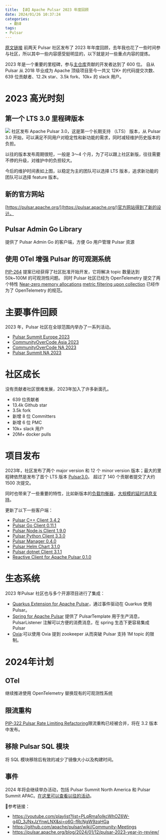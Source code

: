 ```yaml
---
title: 【译】Apache Pulsar 2023 年度回顾
date: 2024/01/26 10:37:24
categories:
  - 翻译
tags:
- Pulsar
---
```

[原文链接](https://pulsar.apache.org/blog/2024/01/12/pulsar-2023-year-in-review/)
前两天 Pulsar 社区发布了 2023 年年度回顾，去年我也花了一些时间参与社区，所以其中一些内容感受挺明显的，以下就是对一些重点内容的提炼。

<!--more-->

2023 年是一个重要的里程碑，参与[主仓库](https://github.com/apache/pulsar)贡献的开发者达到了 600 位。
自从 Pulsar 从 2018 毕业成为 Apache 顶级项目至今一共又 12K+ 的代码提交次数、639 位贡献者、12.2k star、3.5k fork、10k+ 的 slack 用户。

# 2023 高光时刻
## 第一个 LTS 3.0 里程碑版本
![](https://s2.loli.net/2024/01/26/BRvYSLPOnxoQ614.png)
社区发布 Apache Pulsar 3.0，这是第一个长期支持 （LTS） 版本，从 Pulsar 3.0 开始，可以满足不同用户对稳定性和新功能的需求，同时减轻维护历史版本的负担。

以往的版本发布周期很短，一般是 3～4 个月，为了可以跟上社区新版，往往需要不停的升级，对维护中的负担较大。

今后的维护时间表如上图，以稳定为主的团队可以选择 LTS 版本，追求新功能的团队可以选择 feature 版本。

## 新的官方网站
[https://pulsar.apache.org/](https://pulsar.apache.org/)官方网站得到了新的设计。

## Pulsar Admin Go Library
提供了 Pulsar Admin Go 的客户端，方便 Go 用户管理 Pulsar 资源

## 使用 OTel 增强 Pulsar 的可观测系统
[PIP-264](https://github.com/apache/pulsar/blob/master/pip/pip-264.md) 提案已经获得了社区批准开始开发，它将解决 topic 数量达到 50k~100M 的可观测性问题。
同时 Pulsar 社区已经为 OpenTelemetry 提交了两个特性 [Near-zero memory allocations](https://github.com/open-telemetry/opentelemetry-java/issues/5105) [metric filtering upon collection](https://github.com/open-telemetry/opentelemetry-java/issues/6107) 已经作为了 OpenTelemetry 的规范。


# 主要事件回顾
2023 年，Pulsar 社区在全球范围内举办了一系列活动。
- [Pulsar Summit Europe 2023](https://streamnative.io/blog/pulsar-virtual-summit-europe-2023-key-takeaways)
- [CommunityOverCode Asia 2023](https://pulsar.apache.org/blog/2023/08/28/pulsar-sessions-in-communityovercode-aisa-2023/)
- [CommunityOverCode NA 2023](https://communityovercode.org/past-sessions/community-over-code-na-2023/)
- [Pulsar Summit NA 2023](https://streamnative.io/blog/pulsar-summit-north-america-2023-a-deep-dive-into-the-on-demand-summit-videos)

#  社区成长
没有贡献者社区很难发展，2023年加入了许多新面孔。
- 639 位贡献者
- 13.4k Github star
- 3.5k fork
- 新增 8 位 Committers
- 新增 6 位 PMC
- 10k+ slack 用户
- 20M+ docker pulls

# 项目发布
2023年，社区发布了两个 major version 和 12 个 minor version 版本；最大的里程碑依然是发布了首个 LTS 版本 [Pulsar3.0](https://pulsar.apache.org/blog/2023/05/02/announcing-apache-pulsar-3-0/)。
超过了 140 个贡献者提交了大约 1500 次提交。

同时也带来了一些重要的特性，比如新版本的[负载均衡器](https://github.com/apache/pulsar/issues/16691)，[大规模的延时消息支持](https://github.com/apache/pulsar/issues/16763)。

更新了以下一些客户端：
- [Pulsar C++ Client 3.4.2](https://github.com/apache/pulsar-client-cpp/releases/tag/v3.4.2)
- [Pulsar Go Client 0.11.1](https://github.com/apache/pulsar-client-go/releases/tag/v0.11.1)
- [Pulsar Node.js Client 1.9.0](https://github.com/apache/pulsar-client-node/releases/tag/v1.9.0)
- [Pulsar Python Client 3.3.0](https://github.com/apache/pulsar-client-python/releases/tag/v3.3.0)
- [Pulsar Manager 0.4.0](https://github.com/apache/pulsar-manager/releases/tag/v0.4.0)
- [Pulsar Helm Chart 3.1.0](https://github.com/apache/pulsar-helm-chart/releases/tag/pulsar-3.1.0)
- [Pulsar dotnet Client 3.1.1](https://github.com/apache/pulsar-dotpulsar/blob/master/CHANGELOG.md#311---2023-12-11)
- [Reactive Client for Apache Pulsar 0.1.0](https://github.com/apache/pulsar-client-reactive/releases/tag/v0.5.1)

# 生态系统
2023 年Pulsar 社区也与多个开源项目进行了集成：
- [Quarkus Extension for Apache Pulsar](https://quarkus.io/guides/pulsar)，通过事件驱动在 Quarkus 使用 Pulsar。
- [Spring for Apache Pulsar](https://spring.io/blog/2023/11/21/spring-for-apache-pulsar-1-0-0-goes-ga/) 提供了 PulsarTemplate 用于生产消息，PulsarListener 注解可以方便的消费消息，在 spring 生态下更容易集成 Pulsar
- [Oxia](https://github.com/streamnative/oxia):可以使用 Oxia 提到 zookeeper 从而突破 Pulsar 支持 1M topic 的限制。

# 2024年计划

## OTel
继续推进使用 OpenTelemetry 替换现有的可观测性系统

## 限流重构
[PIP-322 Pulsar Rate Limiting Refactoring](https://github.com/apache/pulsar/blob/master/pip/pip-322.md)限流重构已经被合并，将在 3.2 版本中发布。


## 移除 Pulsar SQL 模块
将 SQL 模块移除后有效的减少了镜像大小以及构建时间。

## 事件
2024 年将会继续举办活动，包括 Pulsar Summit North America 和 Pulsar Summit APAC。[在这里可以查看以往的活动](https://youtube.com/playlist?list=PLqRma1oIkcWhOZ6W-g4D_3JNxJzYnwLNX&si=o6G-fRcNgW9zqHGa)。

🔗参考链接：
- https://youtube.com/playlist?list=PLqRma1oIkcWhOZ6W-g4D_3JNxJzYnwLNX&si=o6G-fRcNgW9zqHGa
- https://github.com/apache/pulsar/wiki/Community-Meetings
- https://pulsar.apache.org/blog/2024/01/12/pulsar-2023-year-in-review/